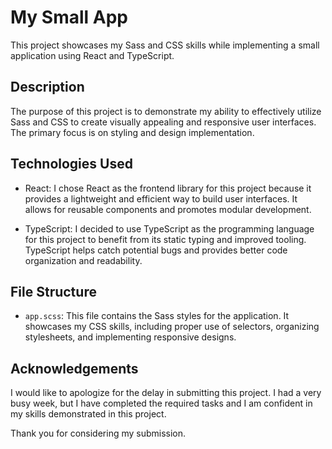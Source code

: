 # My Small App

This project showcases my Sass and CSS skills while implementing a small application using React and TypeScript.

## Description

The purpose of this project is to demonstrate my ability to effectively utilize Sass and CSS to create visually appealing and responsive user interfaces. The primary focus is on styling and design implementation.

## Technologies Used

- React: I chose React as the frontend library for this project because it provides a lightweight and efficient way to build user interfaces. It allows for reusable components and promotes modular development.

- TypeScript: I decided to use TypeScript as the programming language for this project to benefit from its static typing and improved tooling. TypeScript helps catch potential bugs and provides better code organization and readability.

## File Structure

- `app.scss`: This file contains the Sass styles for the application. It showcases my CSS skills, including proper use of selectors, organizing stylesheets, and implementing responsive designs.


## Acknowledgements

I would like to apologize for the delay in submitting this project. I had a very busy week, but I have completed the required tasks and I am confident in my skills demonstrated in this project.

Thank you for considering my submission.

